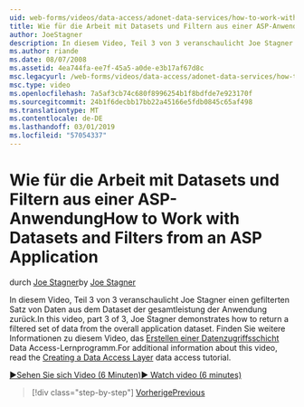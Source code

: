 ```yaml
---
uid: web-forms/videos/data-access/adonet-data-services/how-to-work-with-datasets-and-filters-from-an-asp-application
title: Wie für die Arbeit mit Datasets und Filtern aus einer ASP-Anwendung | Microsoft-Dokumentation
author: JoeStagner
description: In diesem Video, Teil 3 von 3 veranschaulicht Joe Stagner einen gefilterten Satz von Daten aus dem Dataset der gesamtleistung der Anwendung zurück. Für zusätzliche Informationen Ab...
ms.author: riande
ms.date: 08/07/2008
ms.assetid: 4ea744fa-ee7f-45a5-a0de-e3b17af67d8c
msc.legacyurl: /web-forms/videos/data-access/adonet-data-services/how-to-work-with-datasets-and-filters-from-an-asp-application
msc.type: video
ms.openlocfilehash: 7a5af3cb74c680f8996254b1f8bdfde7e923170f
ms.sourcegitcommit: 24b1f6decbb17bb22a45166e5fdb0845c65af498
ms.translationtype: MT
ms.contentlocale: de-DE
ms.lasthandoff: 03/01/2019
ms.locfileid: "57054337"
---
```

<a name="how-to-work-with-datasets-and-filters-from-an-asp-application"></a><span data-ttu-id="43e6f-104">Wie für die Arbeit mit Datasets und Filtern aus einer ASP-Anwendung</span><span class="sxs-lookup"><span data-stu-id="43e6f-104">How to Work with Datasets and Filters from an ASP Application</span></span>
====================
<span data-ttu-id="43e6f-105">durch [Joe Stagner](https://github.com/JoeStagner)</span><span class="sxs-lookup"><span data-stu-id="43e6f-105">by [Joe Stagner](https://github.com/JoeStagner)</span></span>

<span data-ttu-id="43e6f-106">In diesem Video, Teil 3 von 3 veranschaulicht Joe Stagner einen gefilterten Satz von Daten aus dem Dataset der gesamtleistung der Anwendung zurück.</span><span class="sxs-lookup"><span data-stu-id="43e6f-106">In this video, part 3 of 3, Joe Stagner demonstrates how to return a filtered set of data from the overall application dataset.</span></span> <span data-ttu-id="43e6f-107">Finden Sie weitere Informationen zu diesem Video, das [Erstellen einer Datenzugriffsschicht](../../../overview/data-access/introduction/creating-a-data-access-layer-vb.md) Data Access-Lernprogramm.</span><span class="sxs-lookup"><span data-stu-id="43e6f-107">For additional information about this video, read the [Creating a Data Access Layer](../../../overview/data-access/introduction/creating-a-data-access-layer-vb.md) data access tutorial.</span></span>

[<span data-ttu-id="43e6f-108">&#9654;Sehen Sie sich Video (6 Minuten)</span><span class="sxs-lookup"><span data-stu-id="43e6f-108">&#9654; Watch video (6 minutes)</span></span>](https://channel9.msdn.com/Blogs/ASP-NET-Site-Videos/how-to-work-with-datasets-and-filters-from-an-asp-application)

> [!div class="step-by-step"]
> [<span data-ttu-id="43e6f-109">Vorherige</span><span class="sxs-lookup"><span data-stu-id="43e6f-109">Previous</span></span>](how-to-manually-bind-a-dataset-to-a-datagrid.md)
